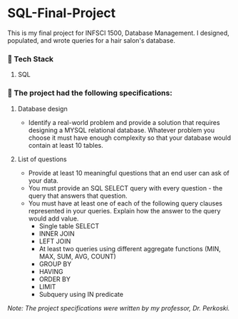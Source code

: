 # SQL-Final-Project

This is my final project for INFSCI 1500, Database Management. I designed, populated, and wrote queries for a hair salon's database.

### 🧰 Tech Stack 
1. SQL

### :memo: The project had the following specifications:

1. Database design
    * Identify a real-world problem and provide a solution that requires designing a MYSQL relational database. Whatever problem you choose it must have enough complexity so that your database would contain at least 10 tables.

2. List of questions
    * Provide at least 10 meaningful questions that an end user can ask of your data.  
    * You must provide an SQL SELECT query with every question - the query that answers that question.  
    * You must have at least one of each of the following query clauses represented in your queries. Explain how the answer to the query would add value. 
      * Single table SELECT
      * INNER JOIN
      * LEFT JOIN
      * At least two queries using different aggregate functions (MIN, MAX, SUM, AVG, COUNT)
      * GROUP BY
      * HAVING
      * ORDER BY
      * LIMIT
      * Subquery using IN predicate
    
<em>Note: The project specifications were written by my professor, Dr. Perkoski.</em>
